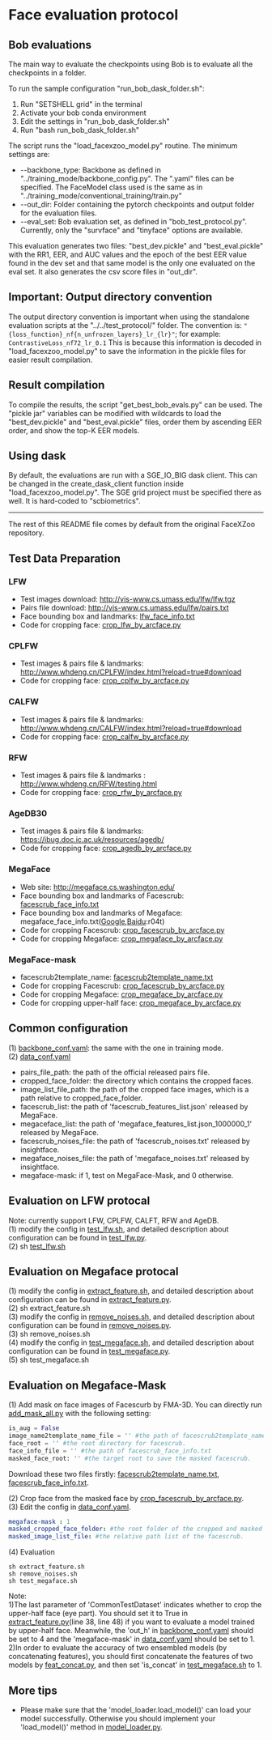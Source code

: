 # Face evaluation protocol

## Bob evaluations

The main way to evaluate the checkpoints using Bob is to evaluate all the checkpoints in a folder.

To run the sample configuration "run_bob_dask_folder.sh":
1. Run "SETSHELL grid" in the terminal
2. Activate your bob conda environment
3. Edit the settings in "run_bob_dask_folder.sh"
4. Run "bash run_bob_dask_folder.sh"

The script runs the "load_facexzoo_model.py" routine.
The minimum settings are:
- --backbone_type: Backbone as defined in "../training_mode/backbone_config.py". The ".yaml" files can be specified. The FaceModel class used is the same as in "../training_mode/conventional_training/train.py"
- --out_dir: Folder containing the pytorch checkpoints and output folder for the evaluation files.
- --eval_set: Bob evaluation set, as defined in "bob_test_protocol.py". Currently, only the "survface" and "tinyface" options are available.

This evaluation generates two files: "best_dev.pickle" and "best_eval.pickle" with the RR1, EER, and AUC values and the epoch of the best EER value found in the dev set and that same model is the only one evaluated on the eval set.
It also generates the csv score files in "out_dir".

## Important: Output directory convention
The output directory convention is important when using the standalone evaluation scripts at the "../../test_protocol/" folder.
The convention is: `"{loss_function}_nf{n_unfrozen_layers}_lr_{lr}"`; for example: `ContrastiveLoss_nf72_lr_0.1`
This is because this information is decoded in "load_facexzoo_model.py" to save the information in the pickle files for easier result compilation.

## Result compilation

To compile the results, the script "get_best_bob_evals.py" can be used. The "pickle jar" variables can be modified with wildcards to load the "best_dev.pickle" and "best_eval.pickle" files, order them by ascending EER order, and show the top-K EER models.

## Using dask
By default, the evaluations are run with a SGE_IO_BIG dask client. This can be changed in the create_dask_client function inside "load_facexzoo_model.py". The SGE grid project must be specified there as well. It is hard-coded to "scbiometrics".

* * *
The rest of this README file comes by default from the original FaceXZoo repository.
## Test Data Preparation
### LFW  
* Test images download: http://vis-www.cs.umass.edu/lfw/lfw.tgz
* Pairs file download: http://vis-www.cs.umass.edu/lfw/pairs.txt
* Face bounding box and landmarks: [lfw_face_info.txt](../data/files/lfw_face_info.txt)  
* Code for cropping face: [crop_lfw_by_arcface.py](lfw/face_cropper/crop_lfw_by_arcface.py)
### CPLFW  
* Test images & pairs file & landmarks: http://www.whdeng.cn/CPLFW/index.html?reload=true#download  
* Code for cropping face: [crop_cplfw_by_arcface.py](lfw/face_cropper/crop_cplfw_by_arcface.py)
### CALFW  
* Test images & pairs file & landmarks: http://www.whdeng.cn/CALFW/index.html?reload=true#download
* Code for cropping face: [crop_calfw_by_arcface.py](lfw/face_cropper/crop_calfw_by_arcface.py)
### RFW  
* Test images & pairs file & landmarks : http://www.whdeng.cn/RFW/testing.html
* Code for cropping face: [crop_rfw_by_arcface.py](lfw/face_cropper/crop_rfw_by_arcface.py)  
### AgeDB30
* Test images & pairs file & landmarks: https://ibug.doc.ic.ac.uk/resources/agedb/
* Code for cropping face: [crop_agedb_by_arcface.py](lfw/face_cropper/crop_agedb_by_arcface.py)  
### MegaFace
* Web site: http://megaface.cs.washington.edu/
* Face bounding box and landmarks of Facescrub: [facescrub_face_info.txt](../data/files/facescrub_face_info.txt)
* Face bounding box and landmarks of Megaface: megaface_face_info.txt([Google](https://drive.google.com/file/d/1EubsMbKxaRbBCS4i9EgojGvteyhUCKjS/view?usp=sharing),[Baidu](https://pan.baidu.com/s/1UUYHA02JA4nYxm67t95DoQ):r04t)
* Code for cropping Facescrub: [crop_facescrub_by_arcface.py](megaface/face_cropper/crop_facescrub_by_arcface.py)  
* Code for cropping Megaface: [crop_megaface_by_arcface.py](megaface/face_cropper/crop_megaface_by_arcface.py)  
### MegaFace-mask
* facescrub2template_name: [facescrub2template_name.txt](../data/files/facescrub2template_name.txt)
* Code for cropping Facescrub: [crop_facescrub_by_arcface.py](megaface/face_cropper/crop_facescrub_by_arcface.py)  
* Code for cropping Megaface: [crop_megaface_by_arcface.py](megaface/face_cropper/crop_megaface_by_arcface.py)  
* Code for cropping upper-half face: [crop_megaface_by_arcface.py](megaface/face_cropper/crop_eye.py)  

## Common configuration  
(1) [backbone_conf.yaml](backbone_conf.yaml): the same with the one in training mode.  
(2) [data_conf.yaml](data_conf.yaml)
* pairs_file_path: the path of the official released pairs file.  
* cropped_face_folder: the directory which contains the  cropped faces.  
* image_list_file_path: the path of the cropped face images, which is a path relative to cropped_face_folder.  
* facescrub_list: the path of 'facescrub_features_list.json' released by MegaFace.  
* megaceface_list: the path of 'megaface_features_list.json_1000000_1' released by MegaFace.  
* facescrub_noises_file: the path of 'facescrub_noises.txt' released by insightface.  
* megaface_noises_file: the path of 'megaface_noises.txt' released by insightface.  
* megaface-mask: if 1, test on MegaFace-Mask, and 0 otherwise.

## Evaluation on LFW protocal  
Note: currently support LFW, CPLFW, CALFT, RFW and AgeDB.  
(1) modify the config in [test_lfw.sh](test_lfw.sh), and detailed description about configuration can be found in [test_lfw.py](test_lfw.py).  
(2) sh [test_lfw.sh](test_lfw.sh)  

## Evaluation on Megaface protocal
(1) modify the config in [extract_feature.sh](extract_feature.sh), and detailed description about configuration can be found in [extract_feature.py](extract_feature.py).  
(2) sh extract_feature.sh  
(3) modify the config in [remove_noises.sh](remove_noises.sh), and detailed description about configuration can be found in [remove_noises.py](remove_noises.py).  
(3) sh remove_noises.sh  
(4) modify the config in [test_megaface.sh](test_megaface.sh), and detailed description about configuration can be found in [test_megaface.py](test_megaface.py).  
(5) sh test_megaface.sh  

## Evaluation on Megaface-Mask
(1) Add mask on face images of Facescurb by FMA-3D. You can directly run [add_mask_all.py](../addition_module/face_mask_adding/FMA-3D/) with the following setting:  
```python
is_aug = False  
image_name2template_name_file = '' #the path of facescrub2template_name.txt  
face_root = '' #the root directory for facescrub.  
face_info_file = '' #the path of facescrub_face_info.txt  
masked_face_root: '' #the target root to save the masked facescrub.
```
Download these two files firstly: [facescrub2template_name.txt](../data/files/facescrub2template_name.txt), [facescrub_face_info.txt](../data/files/facescrub_face_info.txt). 

(2) Crop face from the masked face by [crop_facescrub_by_arcface.py](megaface/face_cropper/crop_facescrub_by_arcface.py).  
(3) Edit the config in [data_conf.yaml](data_conf.yaml).  
```yaml
megaface-mask : 1
masked_cropped_face_folder: #the root folder of the cropped and masked facescrub.
masked_image_list_file: #the relative path list of the facescrub.
```
(4) Evaluation  
```shell
sh extract_feature.sh
sh remove_noises.sh
sh test_megaface.sh
```
Note:  
1)The last parameter of 'CommonTestDataset' indicates whether to crop the upper-half face (eye part). You should set it to True in [extract_feature.py](extract_feature.py)(line 38, line 48) if you want to evaluate a model trained by upper-half face. Meanwhile, the 'out_h' in [backbone_conf.yaml](backbone_conf.yaml) should be set to 4 and the 'megaface-mask' in [data_conf.yaml](data_conf.yaml) should be set to 1.  
2)In order to evaluate the accuracy of two ensembled models (by concatenating features), you should first concatenate the features of two models by [feat_concat.py](utils/feat_concat.py), and then set 'is_concat' in [test_megaface.sh](test_megaface.sh) to 1.  

## More tips
* Please make sure that the 'model_loader.load_model()' can load your model successfully. Otherwise you should implement your 'load_model()' method in [model_loader.py](utils/model_loader.py).  
